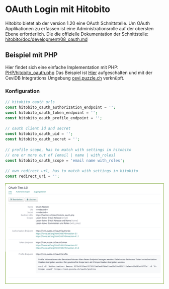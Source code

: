 # OAuth Login mit Hitobito
Hitobito bietet ab der version 1.20 eine OAuth Schnittstelle. Um OAuth Applikationen zu erfassen ist eine Administrationsrolle auf der obersten Ebene erforderlich. Die die offizielle Dokumentation der Schnittstelle: [hitobito/doc/development/08_oauth.md](https://github.com/hitobito/hitobito/blob/master/doc/development/08_oauth.md)

## Beispiel mit PHP
Hier findet sich eine einfache Implementation mit PHP: [PHP/hitobito_oauth.php](PHP/hitobito_oauth.php)
Das Beispiel ist [Hier](https://laettere.ch/dev/hitobito_oauth.php) aufgeschalten und mit der CeviDB Integrations Umgebung [cevi.puzzle.ch](https://cevi.puzzle.ch) verknüpft.

### Konfiguration
```php
// hitobito oauth urls
const hitobito_oauth_authorization_endpoint = '';
const hitobito_oauth_token_endpoint = '';
const hitobito_oauth_profile_endpoint = '';

// oauth client id and secret
const hitobito_oauth_uid = '';
const hitobito_oauth_secret = '';

// profile scope, has to match with settings in hitobito
// one or more out of [email | name | with_roles]
const hitobito_oauth_scope = 'email name with_roles';

// own redirect url, has to match with settings in hitobito
const redirect_uri = '';

```
![Ansicht in Hitobito](README/hitobito_oauth_application.png)
